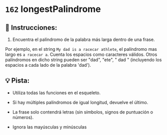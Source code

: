 # `162` longestPalindrome

## 📝 Instrucciones:

1. Encuentra el palíndromo de la palabra más larga dentro de una frase.

 Por ejemplo, en el string `My dad is a racecar athlete`, el palíndromo mas largo es `a racecar a`. Cuenta los espacios como caracteres válidos. Otros palíndromos en dicho string pueden ser "dad", "ete", " dad " (incluyendo los espacios a cada lado de la palabra 'dad').


## :bulb: Pista:

* Utiliza todas las funciones en el esqueleto.

* Si hay múltiples palíndromos de igual longitud, devuelve el último.

* La frase solo contendrá letras (sin símbolos, signos de puntuación o números).

* Ignora las mayúsculas y minúsculas